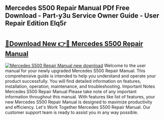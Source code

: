 ## Mercedes S500 Repair Manual PDf Free Download - Part-y3u Service Owner Guide - User Repair Edition Elq5r

# <h2><a href="http://bc67531.oget.top/?id=Mercedes+S500+Repair+Manual">🔗Download New 👉🔴 Mercedes S500 Repair Manual</a></h2>

[![Mercedes S500 Repair Manual new download](https://i.imgur.com/5g1atiW.png)](http://bc67531.oget.top/?id=Mercedes+S500+Repair+Manual)
Welcome to the user manual for your newly upgraded Mercedes S500 Repair Manual. This comprehensive guide is intended to help you understand and operate your product successfully. You will find detailed information on features, installation, operation, maintenance, and troubleshooting. Important Notes Mercedes S500 Repair Manual Please take note of any important information throughout this manual. With features like list of features, your new Mercedes S500 Repair Manual is designed to maximize productivity and efficiency. Let's Work Together Mercedes S500 Repair Manual. Our customer support team is ready to assist you in any way possible.
